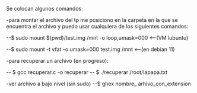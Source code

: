 Se colocan algunos comandos:

-para montar el archivo del tp me posiciono en la carpeta en la que se encuentra el archivo y puedo usar cualquiera de los siguientes comandos:

--$ sudo mount $(pwd)/test.img /mnt -o loop,umask=000   <--(VM lubuntu)

--$ sudo mount -t vfat -o umask=000 test.img /mnt   <--(en debian 11)

-para recuperar un archivo (en progreso):

-- $ gcc recuperar.c -o recuperar
-- $ ./recuperar  /root/lapapa.txt

-ver archivo a bajo nivel (sin sudo)
--$ ghex nombre_ arhivo_con_extension